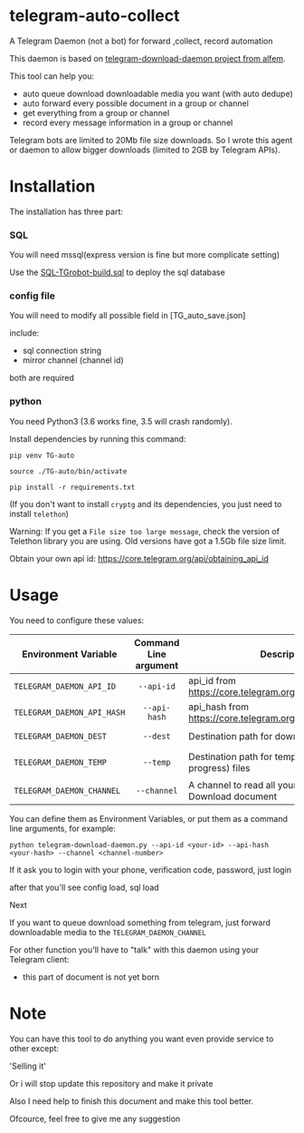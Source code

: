 # telegram-auto-collect

A Telegram Daemon (not a bot) for forward ,collect, record automation 

This daemon is based on [telegram-download-daemon project from alfem](https://github.com/alfem/telegram-download-daemon/issues/48).

This tool can help you:

* auto queue download downloadable media you want (with auto dedupe)
* auto forward every possible document in a group or channel
* get everything from a group or channel
* record every message information in a group or channel

Telegram bots are limited to 20Mb file size downloads. So I wrote this agent
or daemon to allow bigger downloads (limited to 2GB by Telegram APIs).

# Installation
The installation has three part:
### SQL
You will need mssql(express version is fine but more complicate setting)

Use the [SQL-TGrobot-build.sql](https://github.com/B3N50N/TG-auto-collect/blob/main/SQL-TGrobot-build.sql) to deploy the sql database

### config file
You will need to modify all possible field in [TG_auto_save.json]

include:

* sql connection string
* mirror channel (channel id)

both are required


### python
You need Python3 (3.6 works fine, 3.5 will crash randomly).

Install dependencies by running this command:

    pip venv TG-auto

    source ./TG-auto/bin/activate

    pip install -r requirements.txt

(If you don't want to install `cryptg` and its dependencies, you just need to install `telethon`)

Warning: If you get a `File size too large message`, check the version of Telethon library you are using. Old versions have got a 1.5Gb file size limit.


Obtain your own api id: https://core.telegram.org/api/obtaining_api_id

# Usage

You need to configure these values:

| Environment Variable     | Command Line argument | Description                                                  | Default Value       |
|--------------------------|:-----------------------:|--------------------------------------------------------------|---------------------|
| `TELEGRAM_DAEMON_API_ID`   | `--api-id`              | api_id from https://core.telegram.org/api/obtaining_api_id   |                     |
| `TELEGRAM_DAEMON_API_HASH` | `--api-hash`            | api_hash from https://core.telegram.org/api/obtaining_api_id |                     |
| `TELEGRAM_DAEMON_DEST`     | `--dest`                | Destination path for downloaded files                       | `/telegram-downloads` |
| `TELEGRAM_DAEMON_TEMP`     | `--temp`                | Destination path for temporary (download in progress) files                       | `/telegram-downloads-temp` |
| `TELEGRAM_DAEMON_CHANNEL`  | `--channel`             | A channel to read all your command and Download document|                     |

You can define them as Environment Variables, or put them as a command line arguments, for example:

    python telegram-download-daemon.py --api-id <your-id> --api-hash <your-hash> --channel <channel-number>


If it ask you to login with your phone, verification code, password, just login 

after that you'll see config load, sql load

Next

If you want to queue download something from telegram, just forward downloadable media to the `TELEGRAM_DAEMON_CHANNEL`

For other function you'll have to "talk" with this daemon using your Telegram client:


* this part of document is not yet born

# Note
You can have this tool to do anything you want even provide service to other except:

'Selling it'

Or i will stop update this repository and make it private

Also I need help to finish this document and make this tool better.

Ofcource, feel free to give me any suggestion 


